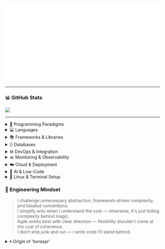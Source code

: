 <a href="https://github.com/boraxpr">
  <img src="header.svg" alt="Click to see the source">
</a>

---

### 📊 GitHub Stats

<a href="https://github.com/boraxpr">
  <img align="top" src="https://github-readme-stats-m5lmz0gqb-boraxpr.vercel.app/api?username=boraxpr&show_icons=true&theme=tokyonight&include_all_commits=true" />
</a>

---

<details>
<summary>🧭 Programming Paradigms</summary>

![Object-Oriented](https://img.shields.io/badge/Paradigm-OOP%20(Done%20Right)-blueviolet)  
![Functional](https://img.shields.io/badge/Paradigm-Practical%20Functional-7CFC00)  
![Declarative](https://img.shields.io/badge/Paradigm-Declarative-40C4FF)

</details>

<details>
<summary>💻 Languages</summary>

![Python](https://img.shields.io/badge/Language-Python-3776AB?logo=python&logoColor=white)  
![SQL](https://img.shields.io/badge/Language-SQL-4479A1?logo=sqlite&logoColor=white)  
![Java](https://img.shields.io/badge/Language-Java-007396?logo=java&logoColor=white)  
![JavaScript](https://img.shields.io/badge/Language-JavaScript-F7DF1E?logo=javascript&logoColor=black)  
![Go](https://img.shields.io/badge/Language-Go-00ADD8?logo=go&logoColor=white)  
![Rust](https://img.shields.io/badge/Language-Rust-000000?logo=rust&logoColor=white)

</details>

<details>
<summary>📚 Frameworks & Libraries</summary>

**Web & Frontend**  
![React](https://img.shields.io/badge/Frontend-React-61DAFB?logo=react&logoColor=white)  
![Vue.js](https://img.shields.io/badge/Frontend-Vue.js-4FC08D?logo=vue.js&logoColor=white)  
![Next.js](https://img.shields.io/badge/Framework-Next.js-000000?logo=next.js&logoColor=white)  
![Nuxt.js](https://img.shields.io/badge/Framework-Nuxt.js-00DC82?logo=nuxt.js&logoColor=white)  
![UmiJS](https://img.shields.io/badge/Framework-UmiJS-FE0C75?logo=antdesign&logoColor=white)  
![Flutter](https://img.shields.io/badge/Mobile-Flutter-02569B?logo=flutter&logoColor=white)  

**Backend & APIs**  
![NestJS](https://img.shields.io/badge/Backend-NestJS-E0234E?logo=nestjs&logoColor=white)  
![Spring Boot](https://img.shields.io/badge/Backend-Spring%20Boot-6DB33F?logo=springboot&logoColor=white)  
![JHipster](https://img.shields.io/badge/Framework-JHipster-0052CC?logo=jhipster&logoColor=white)  
![Axum](https://img.shields.io/badge/Framework-Axum-000000?logo=rust&logoColor=white)  
![Chi](https://img.shields.io/badge/Framework-Chi-00ADD8?logo=go&logoColor=white)  
> Prefer explicit logic and SQL clarity over framework magic or blind ORM usage.

</details>

<details>
<summary>🗄️ Databases </summary>

![PostgreSQL](https://img.shields.io/badge/Database-PostgreSQL-336791?logo=postgresql&logoColor=white)  
![SQL Server](https://img.shields.io/badge/Database-SQL%20Server-CC2927?logo=microsoftsqlserver&logoColor=white)  
![MongoDB](https://img.shields.io/badge/Database-MongoDB-47A248?logo=mongodb&logoColor=white)  

> 🧠 Deep SQL: Stored procedures, CTEs, data modeling, and transactional integrity.  
</details>

<details>
<summary>⚙️ DevOps & Integration</summary>

![Docker](https://img.shields.io/badge/Container-Docker-2496ED?logo=docker&logoColor=white)  
![GitHub Actions](https://img.shields.io/badge/CI/CD-GitHub%20Actions-2088FF?logo=githubactions&logoColor=white)  
![GitLab](https://img.shields.io/badge/CI/CD-GitLab-FC6D26?logo=gitlab&logoColor=white)  
![Jenkins](https://img.shields.io/badge/CI/CD-Jenkins-D24939?logo=jenkins&logoColor=white)  
![Portainer](https://img.shields.io/badge/Orchestration-Portainer-13BEF9?logo=portainer&logoColor=white)  
![Apache Airflow](https://img.shields.io/badge/ETL-Apache%20Airflow-017CEE?logo=apacheairflow&logoColor=white)  
![Apache Superset](https://img.shields.io/badge/DataViz-Apache%20Superset-292929?logo=apache&logoColor=white)

</details>

<details>
<summary>📊 Monitoring & Observability</summary>

![Grafana](https://img.shields.io/badge/Monitoring-Grafana-F46800?logo=grafana&logoColor=white)  
![ELK Stack](https://img.shields.io/badge/Logging-ELK%20Stack-005571?logo=elastic&logoColor=white)

</details>

<details>
<summary>☁️ Cloud & Deployment</summary>

![Azure](https://img.shields.io/badge/Cloud-Azure-0078D4?logo=microsoftazure&logoColor=white)  
![Vercel](https://img.shields.io/badge/Platform-Vercel-000000?logo=vercel&logoColor=white)  
![Netlify](https://img.shields.io/badge/Platform-Netlify-00C7B7?logo=netlify&logoColor=white)  
![Firebase](https://img.shields.io/badge/Platform-Firebase-FFCA28?logo=firebase&logoColor=black)  
![Supabase](https://img.shields.io/badge/Platform-Supabase-3ECF8E?logo=supabase&logoColor=white)

</details>

<details>
<summary>🧠 AI & Low-Code</summary>

![ChatGPT](https://img.shields.io/badge/AI-ChatGPT-00A67E?logo=openai&logoColor=white)  
![Claude](https://img.shields.io/badge/AI-Claude-FFD700?logo=anthropic&logoColor=black)  
![OutSystems](https://img.shields.io/badge/LowCode-OutSystems-CC0000?logo=outsystems&logoColor=white)

</details>

<details>
<summary>🐧 Linux & Terminal Setup</summary>

![Fedora](https://img.shields.io/badge/Linux-Fedora-51A2DA?logo=fedora&logoColor=white)  
![KDE](https://img.shields.io/badge/Desktop-KDE-1C99D6?logo=kde&logoColor=white)  
![Hyper](https://img.shields.io/badge/Terminal-Hyper-000000?logo=hyper&logoColor=white)  
![Bash](https://img.shields.io/badge/Shell-Bash-4EAA25?logo=gnubash&logoColor=white)  
![Zsh](https://img.shields.io/badge/Shell-Zsh-89e051?logo=gnu-bash&logoColor=black)  
![Starship](https://img.shields.io/badge/Prompt-Starship-DD0B78?logo=starship&logoColor=white)  

</details>

### 🧠 Engineering Mindset  
> I challenge unnecessary abstraction, framework-driven complexity, and bloated conventions.  
> I simplify only when I understand the cost — otherwise, it's just hiding complexity behind magic.  
> Agile works best with clear direction — flexibility shouldn't come at the cost of coherence.  
> I don’t ship junk and run — I write code I’ll stand behind.

<details>
<summary>🌀 Origin of 'boraxpr'</summary>

**Bora** is from *Campagnolo Bora One*, a high-end roadbike wheel I dreamed of owning in high school.  
I ended up with *Campagnolo Scirocco*, but found its name a bit too soft-sounding for a personal alias.

**Xpr** stands for *Cross-Polarization Ratio*, a concept from antenna engineering I encountered while studying networks at MUICT.  
It refers to how much energy is radiated in unintended polarization — an idea that parallels how my mind works:  
creative, sometimes unconventional, but always grounded in signal.

</details>

